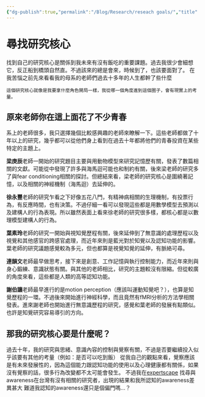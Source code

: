 ```yaml
---
{"dg-publish":true,"permalink":"/Blog/Research/reseach goals/","title":"尋找研究核心","tags":["ideas","blog"],"created":"2021-12-27","updated":""}
---
```



# 尋找研究核心

找到自己的研究核心是關係到我未來有沒有飯吃的重要課題。過去我很少會細想它，反正船到橋頭自然直。不過該來的總是會來，時候到了，也該要面對了。
在我苦惱之前先來看看我的母系的老師們過去十多年的人生都幹了些什麼

`這個研究核心就像是我要拿什麼角色開局一樣，我從哪一個角度進到這個圈子，會有現實上的考量。`

## 原來老師你在這上面花了不少青春

系上的老師很多，我只選擇幾個比較感興趣的老師來瞭解一下。這些老師都做了十年以上的研究，幾乎都可以從他們身上看到在過去十年都將他們的青春投資在某些特定的主題上。

**梁庚辰**老師一開始的研究題目主要與用動物模型來研究記憶歷有關，發表了數篇相關的文獻。可能從中發現了許多與海馬迴可能也和制約有關，後來梁老師的研究多了與fear conditioning相關的探討。但總結來看，梁老師的研究核心是圍繞著記憶，以及相關的神經機制（海馬迴）去延伸的。

**徐永豐**老師的研究乍看之下好像五花八門，有精神病相關的生理機制，有投票行為，有反應時間，也有決策。不過仔細一看可以發現這些都是用數學模型去預測以及建構人的行為表現。所以雖然表面上看來徐老師的研究很多樣，都核心都是以數理模型建構人的行為。

**葉素玲**老師的研究一開始與視知覺歷程有關，後來延伸到了無意識的處理歷程以及視覺和其他感官的跨感官處理，而近年來則是藍光對於知覺以及認知功能的影響。葉老師的研究議題感覺較為多元，但也都算是視覺知覺的延伸，有脈絡可尋。

**連韻文**老師最早做思考，接下來是創意、工作記憶與執行控制能力，而近年來則與身心鍛練、意識狀態有關。與其他的老師相比，研究的主題較沒有限縮。但從較廣的角度來看，這些都是人類的高等認知功能。

**謝伯讓**老師最早進行的是motion perception（應該叫運動知覺吧？），也算是知覺歷程的一環。不過後來開始進行神經科學，而且竟然有fMRI分析的方法學相關發表。進來謝老師也開始進行無意識歷程的研究，感覺和葉老師的發展有點類似。也許是知覺研究容易導引的方向。

## 那我的研究核心要是什麼呢？

過去十年，我的研究與思緒、意識內容的控制與覺察有關，不過是否要繼續投入似乎該要有其他的考量（例如：是否可以吃到飯）
從我自己的觀點來看，覺察應該是有未來發展性的，因為這個能力跟認知功能的使用以及心理健康都有關係，如果沒有覺察的話，很多行為改變都不太可能會發生。
不過我在[expertscape](https://expertscape.com/) 找尋與awareness在台灣有沒有相關的研究者，出現的結果和我所認知的awareness差異甚大
難道我認知的awareness還只是個偏門嗎…？


